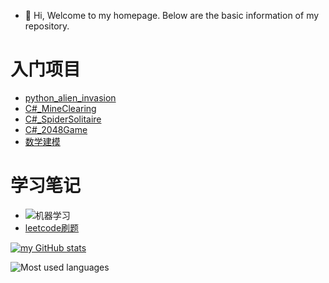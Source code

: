 - 👋 Hi, Welcome to my homepage. Below are the basic information of my repository.

# 入门项目
- [python_alien_invasion](https://github.com/fangtaoysu/alien_invasion)
- [C#_MineClearing](https://github.com/fangtaoysu/MineClearing)
- [C#_SpiderSolitaire](https://github.com/fangtaoysu/SpiderSolitaire)
- [C#_2048Game](https://github.com/fangtaoysu/2048Game)
- [数学建模](https://github.com/fangtaoysu/math_model)

# 学习笔记
- ![机器学习](https://github.com/fangtaoysu/MachineLearning)
- [leetcode刷题](https://github.com/fangtaoysu/leetcode_practice)

[![my GitHub stats](https://github-readme-stats.vercel.app/api?username=MrFeng245&show_icons=true&theme=radical)](https://github.com/anuraghazra/github-readme-stats)

![Most used languages](https://github-readme-stats.vercel.app/api/top-langs/?username=MrFeng245&layout=compact&hide_border=true&langs_count=10)
